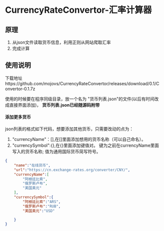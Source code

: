 # CurrencyRateConvertor-汇率计算器
## 原理
1. 从json文件读取货币信息，利用正则从网站爬取汇率
2. 完成计算
## 使用说明
下载地址https://github.com/mojovs/CurrencyRateConvertor/releases/download/0.1/Convertor-0.1.7z

使用的时候要在程序同级目录，放一个名为  "货币列表.json"的文件(以后有时间改成直接界面添加)，
__货币列表.json已经随源码附带__
#### 添加更多货币
json列表的格式如下代码，想要添加其他货币，只需要改动的点为：
1. "currencyName"：[],在[]里面添加想用的货币名称（可以自己命名）。
2. "currencySymbol":{},在{}里面添加键值对。
	 键为之前在currencyName里面写入的货币名称;
	 值为通用国际货币简写符号。
```json
{
	"name":"在线货币",
	"url":"https://cn.exchange-rates.org/converter/CNY/",
	"currencyName":[
		"阿根廷比索",
		"俄罗斯卢布",
		"美国美元"
	],
	"currencySymbol":{
		"阿根廷比索":"ARS",
		"俄罗斯卢布":"RUB",
		"美国美元":"USD"

	}
}
```
